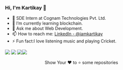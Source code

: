 ### Hi, I'm Kartikay 👋

- 🔭 SDE Intern at Cognam Technologies Pvt. Ltd.
- 🌱 I’m currently learning blockchain.
- 💬 Ask me about Web Development.
- 📫 How to reach me: [LinkedIn - @iamkartikay](https://www.linkedin.com/in/iamkartikay/) 
- ⚡ Fun fact:I love listening music and playing Cricket. 


<img src="https://github-readme-stats.vercel.app/api?username=KARTIKAY-SARSWAT&&show_icons=true&theme=tokyonight"> <img src="https://github-readme-stats.vercel.app/api/top-langs/?username=KARTIKAY-SARSWAT&&show_icons=true&theme=tokyonight">
<img src="https://github-readme-stats.vercel.app/api/pin/?username=KARTIKAY-SARSWAT&repo=Amazon-clone&&show_icons=true&theme=tokyonight"><img src="https://github-readme-stats.vercel.app/api/pin/?username=KARTIKAY-SARSWAT&repo=notes&&show_icons=true&theme=tokyonight">
<div align="center">
<p>Show Your ❤ to ⭐ some repositories</p>
</div>
